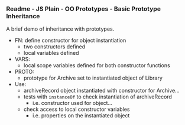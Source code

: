### Readme - JS Plain - OO Prototypes - Basic Prototype Inheritance

A brief demo of inheritance with prototypes.

  * FN: define constructor for object instantiation
    * two constructors defined
    * local variables defined
  * VARS:
    * local scope variables defined for both constructor functions
  * PROTO:
    * prototype for Archive set to instantiated object of Library
  * Use:
    * archiveRecord object instantiated with constructor for Archive...
    * tests with `instanceOf` to check instantiation of archiveRecord
      * i.e. constructor used for object...
    * check access to local constructor variables
      * i.e. properties on the instantiated object